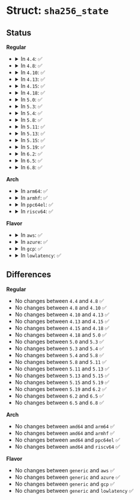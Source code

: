 # Struct: <code>sha256_state</code>

## Status
<b>Regular</b>
<ul>
<li>
<details>
<summary>In <code>4.4</code>: ✅</summary>

```c
struct sha256_state {
    u32 state[8];
    u64 count;
    u8 buf[64];
};
```
</details>
</li>
<li>
<details>
<summary>In <code>4.8</code>: ✅</summary>

```c
struct sha256_state {
    u32 state[8];
    u64 count;
    u8 buf[64];
};
```
</details>
</li>
<li>
<details>
<summary>In <code>4.10</code>: ✅</summary>

```c
struct sha256_state {
    u32 state[8];
    u64 count;
    u8 buf[64];
};
```
</details>
</li>
<li>
<details>
<summary>In <code>4.13</code>: ✅</summary>

```c
struct sha256_state {
    u32 state[8];
    u64 count;
    u8 buf[64];
};
```
</details>
</li>
<li>
<details>
<summary>In <code>4.15</code>: ✅</summary>

```c
struct sha256_state {
    u32 state[8];
    u64 count;
    u8 buf[64];
};
```
</details>
</li>
<li>
<details>
<summary>In <code>4.18</code>: ✅</summary>

```c
struct sha256_state {
    u32 state[8];
    u64 count;
    u8 buf[64];
};
```
</details>
</li>
<li>
<details>
<summary>In <code>5.0</code>: ✅</summary>

```c
struct sha256_state {
    u32 state[8];
    u64 count;
    u8 buf[64];
};
```
</details>
</li>
<li>
<details>
<summary>In <code>5.3</code>: ✅</summary>

```c
struct sha256_state {
    u32 state[8];
    u64 count;
    u8 buf[64];
};
```
</details>
</li>
<li>
<details>
<summary>In <code>5.4</code>: ✅</summary>

```c
struct sha256_state {
    u32 state[8];
    u64 count;
    u8 buf[64];
};
```
</details>
</li>
<li>
<details>
<summary>In <code>5.8</code>: ✅</summary>

```c
struct sha256_state {
    u32 state[8];
    u64 count;
    u8 buf[64];
};
```
</details>
</li>
<li>
<details>
<summary>In <code>5.11</code>: ✅</summary>

```c
struct sha256_state {
    u32 state[8];
    u64 count;
    u8 buf[64];
};
```
</details>
</li>
<li>
<details>
<summary>In <code>5.13</code>: ✅</summary>

```c
struct sha256_state {
    u32 state[8];
    u64 count;
    u8 buf[64];
};
```
</details>
</li>
<li>
<details>
<summary>In <code>5.15</code>: ✅</summary>

```c
struct sha256_state {
    u32 state[8];
    u64 count;
    u8 buf[64];
};
```
</details>
</li>
<li>
<details>
<summary>In <code>5.19</code>: ✅</summary>

```c
struct sha256_state {
    u32 state[8];
    u64 count;
    u8 buf[64];
};
```
</details>
</li>
<li>
<details>
<summary>In <code>6.2</code>: ✅</summary>

```c
struct sha256_state {
    u32 state[8];
    u64 count;
    u8 buf[64];
};
```
</details>
</li>
<li>
<details>
<summary>In <code>6.5</code>: ✅</summary>

```c
struct sha256_state {
    u32 state[8];
    u64 count;
    u8 buf[64];
};
```
</details>
</li>
<li>
<details>
<summary>In <code>6.8</code>: ✅</summary>

```c
struct sha256_state {
    u32 state[8];
    u64 count;
    u8 buf[64];
};
```
</details>
</li>
</ul>
<b>Arch</b>
<ul>
<li>
<details>
<summary>In <code>arm64</code>: ✅</summary>

```c
struct sha256_state {
    u32 state[8];
    u64 count;
    u8 buf[64];
};
```
</details>
</li>
<li>
<details>
<summary>In <code>armhf</code>: ✅</summary>

```c
struct sha256_state {
    u32 state[8];
    u64 count;
    u8 buf[64];
};
```
</details>
</li>
<li>
<details>
<summary>In <code>ppc64el</code>: ✅</summary>

```c
struct sha256_state {
    u32 state[8];
    u64 count;
    u8 buf[64];
};
```
</details>
</li>
<li>
<details>
<summary>In <code>riscv64</code>: ✅</summary>

```c
struct sha256_state {
    u32 state[8];
    u64 count;
    u8 buf[64];
};
```
</details>
</li>
</ul>
<b>Flavor</b>
<ul>
<li>
<details>
<summary>In <code>aws</code>: ✅</summary>

```c
struct sha256_state {
    u32 state[8];
    u64 count;
    u8 buf[64];
};
```
</details>
</li>
<li>
<details>
<summary>In <code>azure</code>: ✅</summary>

```c
struct sha256_state {
    u32 state[8];
    u64 count;
    u8 buf[64];
};
```
</details>
</li>
<li>
<details>
<summary>In <code>gcp</code>: ✅</summary>

```c
struct sha256_state {
    u32 state[8];
    u64 count;
    u8 buf[64];
};
```
</details>
</li>
<li>
<details>
<summary>In <code>lowlatency</code>: ✅</summary>

```c
struct sha256_state {
    u32 state[8];
    u64 count;
    u8 buf[64];
};
```
</details>
</li>
</ul>

## Differences
<b>Regular</b>
<ul>
<li>
No changes between <code>4.4</code> and <code>4.8</code> ✅
</li>
<li>
No changes between <code>4.8</code> and <code>4.10</code> ✅
</li>
<li>
No changes between <code>4.10</code> and <code>4.13</code> ✅
</li>
<li>
No changes between <code>4.13</code> and <code>4.15</code> ✅
</li>
<li>
No changes between <code>4.15</code> and <code>4.18</code> ✅
</li>
<li>
No changes between <code>4.18</code> and <code>5.0</code> ✅
</li>
<li>
No changes between <code>5.0</code> and <code>5.3</code> ✅
</li>
<li>
No changes between <code>5.3</code> and <code>5.4</code> ✅
</li>
<li>
No changes between <code>5.4</code> and <code>5.8</code> ✅
</li>
<li>
No changes between <code>5.8</code> and <code>5.11</code> ✅
</li>
<li>
No changes between <code>5.11</code> and <code>5.13</code> ✅
</li>
<li>
No changes between <code>5.13</code> and <code>5.15</code> ✅
</li>
<li>
No changes between <code>5.15</code> and <code>5.19</code> ✅
</li>
<li>
No changes between <code>5.19</code> and <code>6.2</code> ✅
</li>
<li>
No changes between <code>6.2</code> and <code>6.5</code> ✅
</li>
<li>
No changes between <code>6.5</code> and <code>6.8</code> ✅
</li>
</ul>
<b>Arch</b>
<ul>
<li>
No changes between <code>amd64</code> and <code>arm64</code> ✅
</li>
<li>
No changes between <code>amd64</code> and <code>armhf</code> ✅
</li>
<li>
No changes between <code>amd64</code> and <code>ppc64el</code> ✅
</li>
<li>
No changes between <code>amd64</code> and <code>riscv64</code> ✅
</li>
</ul>
<b>Flavor</b>
<ul>
<li>
No changes between <code>generic</code> and <code>aws</code> ✅
</li>
<li>
No changes between <code>generic</code> and <code>azure</code> ✅
</li>
<li>
No changes between <code>generic</code> and <code>gcp</code> ✅
</li>
<li>
No changes between <code>generic</code> and <code>lowlatency</code> ✅
</li>
</ul>
